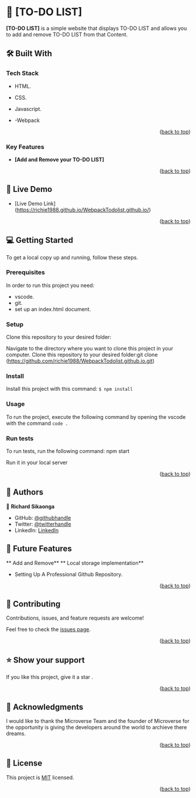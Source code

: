  <a name="Webpack Todo-List"></a>

# 📖 [TO-DO LIST] <a name="about-project"></a>



**[TO-DO LIST]** is a simple website that displays TO-DO LIST and allows you to add and remove TO-DO LIST from that Content.
## 🛠 Built With <a name="built-with"></a>

### Tech Stack <a name="tech-stack"></a>
- HTML.
- CSS.
- Javascript.
- -Webpack
  
  <p align="right">(<a href="#readme-top">back to top</a>)</p>

<!-- Features -->

### Key Features <a name="key-features"></a>

- **[Add and Remove your TO-DO LIST]**

<p align="right">(<a href="#readme-top">back to top</a>)</p>

<!-- LIVE DEMO -->

## 🚀 Live Demo <a name="live-demo"></a>

- [Live Demo Link] (https://richie1988.github.io/WebpackTodolist.github.io/)

<p align="right">(<a href="#readme-top">back to top</a>)</p>

<!-- GETTING STARTED -->

## 💻 Getting Started <a name="getting-started"></a>


To get a local copy up and running, follow these steps.

### Prerequisites
In order to run this project you need:
- vscode.
- git.
- set up an index.html document.

### Setup
Clone this repository to your desired folder:

Navigate to the  directory where you  want to clone this project in your computer.
Clone this repository to your desired folder:git clone (https://github.com/richie1988/WebpackTodolist.github.io.git)

### Install
Install this project with this command:
`$ npm install`


### Usage

To run the project, execute the following command by opening the vscode with the command `code .`

### Run tests

To run tests, run the following command:
npm start

Run it in your local server


<p align="right">(<a href="#readme-top">back to top</a>)</p>

<!-- AUTHORS -->

## 👥 Authors <a name="authors"></a>


👤 **Richard Sikaonga**

- GitHub: [@githubhandle](https://github.com/richie1988)
- Twitter: [@twitterhandle](@RICHARDSIK51272)
- LinkedIn: [LinkedIn](in/richard-sikaonga-039940275)

<!-- FUTURE FEATURES -->

## 🔭 Future Features <a name="future-features">
** Add and Remove**
** Local storage implementation**
</a>

- Setting Up A Professional Github Repository.

<p align="right">(<a href="#readme-top">back to top</a>)</p>

<!-- CONTRIBUTING -->

## 🤝 Contributing <a name="contributing"></a>

Contributions, issues, and feature requests are welcome!

Feel free to check the [issues page](../../issues/).


<p align="right">(<a href="#readme-top">back to top</a>)</p>

<!-- SUPPORT -->

## ⭐️ Show your support <a name="support"></a>

If you like this project, give it a star .

<p align="right">(<a href="#readme-top">back to top</a>)</p>


<!-- ACKNOWLEDGEMENTS -->

## 🙏 Acknowledgments <a name="acknowledgements"></a>

I would like to thank the Microverse Team and the founder of Microverse for the opportunity is giving the developers around the world to archieve there dreams.

<p align="right">(<a href="#readme-top">back to top</a>)</p>


<!-- LICENSE -->

## 📝 License <a name="license"></a>

This project is [MIT](./LICENSE) licensed.


<p align="right">(<a href="#readme-top">back to top</a>)</p>
